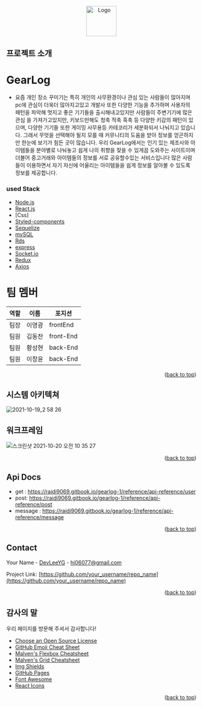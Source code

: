 <!-- PROJECT LOGO -->
<br />
<div align="center">
  <a href="https://github.com/othneildrew/Best-README-Template">
    <img src="images/logo.png" alt="Logo" width="80" height="80">
  </a>
</div>





## 프로젝트 소개
<!-- 
[![Product Name Screen Shot][product-screenshot]](https://example.com) -->
# GearLog

* 요즘 개인 장소 꾸미기는
특히 개인의 사무환경이나 관심 있는 사람들이 많아지며 pc에 관심이 더욱더 많아지고있고 개발사 또한 다양한 기능을 추가하며 사용자의 패턴을 파악해 멋지고 좋은 기기들을 출시해내고있지만 사람들이 주변기기에 많은 관심
을 가져가고있지만, 키보드만해도 청축 적축 흑축 등 다양한 키감의 패턴이 있으며,
다양한 기기들 또한 게이밍 사무용등 카테코리가 세분화되서 나눠지고 있습니다. 그래서 무엇을 선택해야 될지 모를 때 커뮤니티의 도움을 받아 정보를 얻곤하지만 한눈에 보기가 힘든 곳이 많습니다. 우리 GearLog에서는 인기 있는 제조사와 아이템들을 분야별로 나눠놓고 쉽게 나의 취향을 찾을 수 있게끔 도와주는 사이트이며 더불어 중고거래와 아이템들의 정보를 서로 공유할수있는 서비스입니다 많은 사람들이 이용하면서 자기 자신에 어울리는 아이템들을 쉽게 정보를 알아볼 수 있도록 정보를 제공합니다.



### used Stack
* [Node.js](https://nodejs.org/) 
* [React.js](https://reactjs.org/)
* [Css]
* [Styled-components](https://styled-components.com/)
* [Sequelize](https://sequelize.org/)
* [mySQL](https://www.mysql.com/)
* [Rds](https://aws.amazon.com/)
* [express](https://expressjs.com/ko/)
* [Socket.io](https://socket.io/)
* [Redux](https://ko.redux.js.org/)
* [Axios](https://www.axios.com/)

# 팀 멤버

|역할|이름|포지션|
|------|---|---|
|팀장|이영광|frontEnd|
|팀원|김동찬|front-End| 
|팀원|황성현|back-End|
|팀원|이창윤|back-End|







<p align="right">(<a href="#top">back to top</a>)</p>


## 시스템 아키텍쳐

![2021-10-19_2 58 26](https://user-images.githubusercontent.com/81807542/138013131-ee6160d7-a16a-4472-b017-f5b38866f08b.png)


## 워크프레임
 ![스크린샷 2021-10-20 오전 10 35 27](https://user-images.githubusercontent.com/81807542/138013368-0520540c-9932-48b1-9e46-d2a7c2265247.png)



<p align="right">(<a href="#top">back to top</a>)</p>



<!-- LICENSE -->
## Api Docs

* get : https://raidi9069.gitbook.io/gearlog-1/reference/api-reference/user
* post: https://raidi9069.gitbook.io/gearlog-1/reference/api-reference/post
* message : https://raidi9069.gitbook.io/gearlog-1/reference/api-reference/message

<p align="right">(<a href="#top">back to top</a>)</p>



<!-- CONTACT -->
## Contact

Your Name - [DevLeeYG](https://github.com/DevLeeYG) - hi06077@gmail.com

Project Link: [https://github.com/your_username/repo_name](https://github.com/your_username/repo_name)

<p align="right">(<a href="#top">back to top</a>)</p>




## 감사의 말

우리 페이지를 방문해 주셔서 감사합니다! 

* [Choose an Open Source License](https://choosealicense.com)
* [GitHub Emoji Cheat Sheet](https://www.webpagefx.com/tools/emoji-cheat-sheet)
* [Malven's Flexbox Cheatsheet](https://flexbox.malven.co/)
* [Malven's Grid Cheatsheet](https://grid.malven.co/)
* [Img Shields](https://shields.io)
* [GitHub Pages](https://pages.github.com)
* [Font Awesome](https://fontawesome.com)
* [React Icons](https://react-icons.github.io/react-icons/search)

<p align="right">(<a href="#top">back to top</a>)</p>



